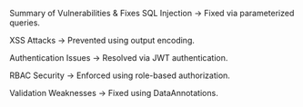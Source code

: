 Summary of Vulnerabilities & Fixes
SQL Injection → Fixed via parameterized queries.

XSS Attacks → Prevented using output encoding.

Authentication Issues → Resolved via JWT authentication.

RBAC Security → Enforced using role-based authorization.

Validation Weaknesses → Fixed using DataAnnotations.

